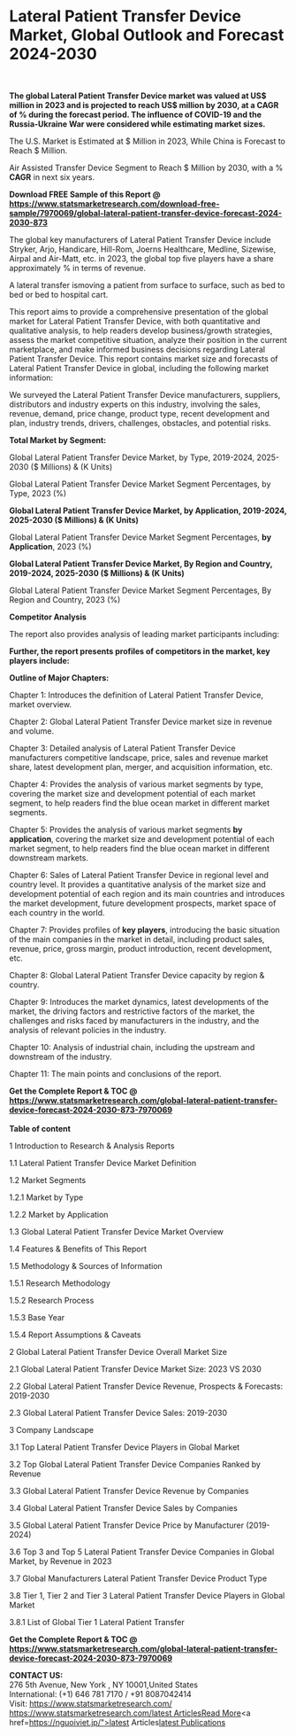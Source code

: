 <h1>Lateral Patient Transfer Device Market, Global Outlook and Forecast 2024-2030</h1><br/><p><strong>The global Lateral Patient Transfer Device market was valued at US$ million in 2023 and is projected to reach US$ million by 2030, at a <strong>CAGR</strong> of % during the forecast period. The influence of COVID-19 and the Russia-Ukraine War were considered while estimating market sizes.</strong></p><p>The U.S. Market is Estimated at $ Million in 2023, While China is Forecast to Reach $ Million.</p><p>Air Assisted Transfer Device Segment to Reach $ Million by 2030, with a % <strong>CAGR</strong> in next six years.</p><p><strong>Download FREE Sample of this Report @ <a href="https://www.statsmarketresearch.com/download-free-sample/7970069/global-lateral-patient-transfer-device-forecast-2024-2030-873">https://www.statsmarketresearch.com/download-free-sample/7970069/global-lateral-patient-transfer-device-forecast-2024-2030-873</a></strong></p><p>The global key manufacturers of Lateral Patient Transfer Device include Stryker, Arjo, Handicare, Hill-Rom, Joerns Healthcare, Medline, Sizewise, Airpal and Air-Matt, etc. in 2023, the global top five players have a share approximately % in terms of revenue.</p><p>A lateral transfer ismoving a patient from surface to surface, such as bed to bed or bed to hospital cart.</p><p>This report aims to provide a comprehensive presentation of the global market for Lateral Patient Transfer Device, with both quantitative and qualitative analysis, to help readers develop business/growth strategies, assess the market competitive situation, analyze their position in the current marketplace, and make informed business decisions regarding Lateral Patient Transfer Device. This report contains market size and forecasts of Lateral Patient Transfer Device in global, including the following market information:</p><p>We surveyed the Lateral Patient Transfer Device manufacturers, suppliers, distributors and industry experts on this industry, involving the sales, revenue, demand, price change, product type, recent development and plan, industry trends, drivers, challenges, obstacles, and potential risks.</p><p><strong>Total Market by Segment:</strong></p><p>Global Lateral Patient Transfer Device Market, by Type, 2019-2024, 2025-2030 ($ Millions) & (K Units)</p><p>Global Lateral Patient Transfer Device Market Segment Percentages, by Type, 2023 (%)</p><p><strong>Global Lateral Patient Transfer Device Market, <strong>by Application</strong>, 2019-2024, 2025-2030 ($ Millions) & (K Units)</strong></p><p>Global Lateral Patient Transfer Device Market Segment Percentages, <strong>by Application</strong>, 2023 (%)</p><p><strong>Global Lateral Patient Transfer Device Market, By Region and Country, 2019-2024, 2025-2030 ($ Millions) & (K Units)</strong></p><p>Global Lateral Patient Transfer Device Market Segment Percentages, By Region and Country, 2023 (%)</p><p><strong>Competitor Analysis</strong></p><p>The report also provides analysis of leading market participants including:</p><p><strong>Further, the report presents profiles of competitors in the market, <strong>key players</strong> include:</strong></p><p><strong>Outline of Major Chapters:</strong></p><p>Chapter 1: Introduces the definition of Lateral Patient Transfer Device, market overview.</p><p>Chapter 2: Global Lateral Patient Transfer Device market size in revenue and volume.</p><p>Chapter 3: Detailed analysis of Lateral Patient Transfer Device manufacturers competitive landscape, price, sales and revenue market share, latest development plan, merger, and acquisition information, etc.</p><p>Chapter 4: Provides the analysis of various market segments by type, covering the market size and development potential of each market segment, to help readers find the blue ocean market in different market segments.</p><p>Chapter 5: Provides the analysis of various market segments <strong>by application</strong>, covering the market size and development potential of each market segment, to help readers find the blue ocean market in different downstream markets.</p><p>Chapter 6: Sales of Lateral Patient Transfer Device in regional level and country level. It provides a quantitative analysis of the market size and development potential of each region and its main countries and introduces the market development, future development prospects, market space of each country in the world.</p><p>Chapter 7: Provides profiles of <strong>key players</strong>, introducing the basic situation of the main companies in the market in detail, including product sales, revenue, price, gross margin, product introduction, recent development, etc.</p><p>Chapter 8: Global Lateral Patient Transfer Device capacity by region & country.</p><p>Chapter 9: Introduces the market dynamics, latest developments of the market, the driving factors and restrictive factors of the market, the challenges and risks faced by manufacturers in the industry, and the analysis of relevant policies in the industry.</p><p>Chapter 10: Analysis of industrial chain, including the upstream and downstream of the industry.</p><p>Chapter 11: The main points and conclusions of the report.</p><div><b>Get the Complete Report & TOC @ <a href="https://www.statsmarketresearch.com/global-lateral-patient-transfer-device-forecast-2024-2030-873-7970069">https://www.statsmarketresearch.com/global-lateral-patient-transfer-device-forecast-2024-2030-873-7970069</a></b></div><br><b>Table of content</b><p>1 Introduction to Research & Analysis Reports<br />
 
  1.1 Lateral Patient Transfer Device Market Definition<br />
 
  1.2 Market Segments<br />
 
  1.2.1 Market by Type<br />
 
  1.2.2 Market by Application<br />
 
  1.3 Global Lateral Patient Transfer Device Market Overview<br />
 
  1.4 Features & Benefits of This Report<br />
 
  1.5 Methodology & Sources of Information<br />
 
  1.5.1 Research Methodology<br />
 
  1.5.2 Research Process<br />
 
  1.5.3 Base Year<br />
 
  1.5.4 Report Assumptions & Caveats<br />
 
 2 Global Lateral Patient Transfer Device Overall Market Size<br />
 
  2.1 Global Lateral Patient Transfer Device Market Size: 2023 VS 2030<br />
 
  2.2 Global Lateral Patient Transfer Device Revenue, Prospects & Forecasts: 2019-2030<br />
 
  2.3 Global Lateral Patient Transfer Device Sales: 2019-2030<br />
 
 3 Company Landscape<br />
 
  3.1 Top Lateral Patient Transfer Device Players in Global Market<br />
 
  3.2 Top Global Lateral Patient Transfer Device Companies Ranked by Revenue<br />
 
  3.3 Global Lateral Patient Transfer Device Revenue by Companies<br />
 
  3.4 Global Lateral Patient Transfer Device Sales by Companies<br />
 
  3.5 Global Lateral Patient Transfer Device Price by Manufacturer (2019-2024)<br />
 
  3.6 Top 3 and Top 5 Lateral Patient Transfer Device Companies in Global Market, by Revenue in 2023<br />
 
  3.7 Global Manufacturers Lateral Patient Transfer Device Product Type<br />
 
  3.8 Tier 1, Tier 2 and Tier 3 Lateral Patient Transfer Device Players in Global Market<br />
 
  3.8.1 List of Global Tier 1 Lateral Patient Transfer<br><div><b>Get the Complete Report & TOC @ <a href="https://www.statsmarketresearch.com/global-lateral-patient-transfer-device-forecast-2024-2030-873-7970069">https://www.statsmarketresearch.com/global-lateral-patient-transfer-device-forecast-2024-2030-873-7970069</a></b></div></p> <b>CONTACT US:</b><br>276 5th Avenue, New York , NY 10001,United States<br>International: (+1) 646 781 7170 / +91 8087042414<br>Visit: <a href="https://www.statsmarketresearch.com/">https://www.statsmarketresearch.com/</a><br><a href="https://gyeongbokgung.com">https://www.statsmarketresearch.com/</a><a href="https://hallyeomaritime.com">latest Articles</a><a href="https://jingwansa.com">Read More</a><a href=https://nguoiviet.jp/">latest Articles</a><a href="https://www.intelmarketresearch.com/">latest Publications</a>